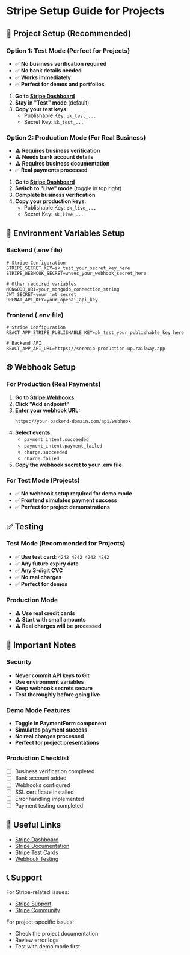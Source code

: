 # Stripe Setup Guide for Projects

## 🎯 Project Setup (Recommended)

### Option 1: Test Mode (Perfect for Projects)
- ✅ **No business verification required**
- ✅ **No bank details needed**
- ✅ **Works immediately**
- ✅ **Perfect for demos and portfolios**

1. **Go to [Stripe Dashboard](https://dashboard.stripe.com/apikeys)**
2. **Stay in "Test" mode** (default)
3. **Copy your test keys:**
   - Publishable Key: `pk_test_...`
   - Secret Key: `sk_test_...`

### Option 2: Production Mode (For Real Business)
- ⚠️ **Requires business verification**
- ⚠️ **Needs bank account details**
- ⚠️ **Requires business documentation**
- ✅ **Real payments processed**

1. **Go to [Stripe Dashboard](https://dashboard.stripe.com/apikeys)**
2. **Switch to "Live" mode** (toggle in top right)
3. **Complete business verification**
4. **Copy your production keys:**
   - Publishable Key: `pk_live_...`
   - Secret Key: `sk_live_...`

## 🔧 Environment Variables Setup

### Backend (.env file)
```env
# Stripe Configuration
STRIPE_SECRET_KEY=sk_test_your_secret_key_here
STRIPE_WEBHOOK_SECRET=whsec_your_webhook_secret_here

# Other required variables
MONGODB_URI=your_mongodb_connection_string
JWT_SECRET=your_jwt_secret
OPENAI_API_KEY=your_openai_api_key
```

### Frontend (.env file)
```env
# Stripe Configuration
REACT_APP_STRIPE_PUBLISHABLE_KEY=pk_test_your_publishable_key_here

# Backend API
REACT_APP_API_URL=https://serenio-production.up.railway.app
```

## 🌐 Webhook Setup

### For Production (Real Payments)
1. **Go to [Stripe Webhooks](https://dashboard.stripe.com/webhooks)**
2. **Click "Add endpoint"**
3. **Enter your webhook URL:**
   ```
   https://your-backend-domain.com/api/webhook
   ```
4. **Select events:**
   - `payment_intent.succeeded`
   - `payment_intent.payment_failed`
   - `charge.succeeded`
   - `charge.failed`
5. **Copy the webhook secret to your .env file**

### For Test Mode (Projects)
- ✅ **No webhook setup required for demo mode**
- ✅ **Frontend simulates payment success**
- ✅ **Perfect for project demonstrations**

## ✅ Testing

### Test Mode (Recommended for Projects)
- ✅ **Use test card**: `4242 4242 4242 4242`
- ✅ **Any future expiry date**
- ✅ **Any 3-digit CVC**
- ✅ **No real charges**
- ✅ **Perfect for demos**

### Production Mode
- ⚠️ **Use real credit cards**
- ⚠️ **Start with small amounts**
- ⚠️ **Real charges will be processed**

## 🚨 Important Notes

### Security
- **Never commit API keys to Git**
- **Use environment variables**
- **Keep webhook secrets secure**
- **Test thoroughly before going live**

### Demo Mode Features
- **Toggle in PaymentForm component**
- **Simulates payment success**
- **No real charges processed**
- **Perfect for project presentations**

### Production Checklist
- [ ] Business verification completed
- [ ] Bank account added
- [ ] Webhooks configured
- [ ] SSL certificate installed
- [ ] Error handling implemented
- [ ] Payment testing completed

## 🔗 Useful Links

- [Stripe Dashboard](https://dashboard.stripe.com)
- [Stripe Documentation](https://stripe.com/docs)
- [Stripe Test Cards](https://stripe.com/docs/testing#cards)
- [Webhook Testing](https://stripe.com/docs/webhooks/test)

## 📞 Support

For Stripe-related issues:
- [Stripe Support](https://support.stripe.com)
- [Stripe Community](https://community.stripe.com)

For project-specific issues:
- Check the project documentation
- Review error logs
- Test with demo mode first 